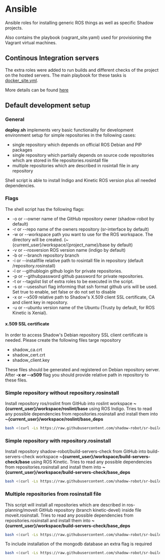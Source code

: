 # Ansible

Ansible roles for installing generic ROS things as well as specific Shadow projects.

Also contains the playbook (vagrant_site.yaml) used for provisioning the Vagrant virtual machines.

## Continous Integration servers 
The extra roles were added to run builds and different checks of the project on the hosted servers.
The main playbook for these tasks is [docker_site.yml](./docker_site.yml).

More details can be found [here](roles/ci/doc/README.md)

## Default development setup

### General

**deploy.sh** implements very basic functionality for development environment setup for simple repositories in the following cases:

  * single repository which depends on official ROS Debian and PIP packages
  * single repository which partially depends on source code repositories which are stored in file repositories.rosintall file
  * multiple repositories which are described in rosintall file in any repository
  
Shell script is able to install Indigo and Kinetic ROS version plus all needed dependencies.

### Flags

The shell script has the following flags:

  * -o or --owner name of the GitHub repository owner (shadow-robot by default)
  * -r or --repo name of the owners repository (sr-interface by default)
  * -w or --workspace path you want to use for the ROS workspace. The directory will be created. (~{current_user}/workspace/{project_name}/base by default)
  * -v or --rosversion ROS version name (indigo by default)
  * -b or --branch repository branch
  * -i or --installfile relative path to rosintall file in repository (default /repository.rosinstall)
  * -l or --githublogin github login for private repositories.
  * -p or --githubpassword github password for private repositories.
  * -t or --tagslist list of extra roles to be executed in the script.
  * -s or --usesshuri flag informing that ssh format github uris will be used. Set true to enable, set false or do not set to disable
  * -x or --x509 relative path to Shadow's X.509 client SSL certificate, CA and client key in repository.
  * -u or --ubuntu version name of the Ubuntu (Trusty by default, for ROS Kinetic is Xenial).
  
#### x.509 SSL certificate
In order to access Shadow's Debian repository SSL client certificate is needed.
Please create the following files targe repository

 * shadow_ca.crt
 * shadow_cert.crt
 * shadow_client.key

These files should be generated and registered on Debian repository server.
After **-x or --x509** flag you should provide relative path in repository to these files.

### Simple repository without repository.rosinstall

Install repository ros/roslint from GitHub into roslint workspace **~{current_user}/workspace/roslint/base** using ROS Indigo.
Tries to read any possible dependencies from repositories.rosinstall and install them into **~{current_user}/workspace/roslint/base_deps**

```bash
bash <(curl -Ls https://raw.githubusercontent.com/shadow-robot/sr-build-tools/master/ansible/deploy.sh) -o ros -r roslint -v indigo
```

### Simple repository with repository.rosinstall

Install repository shadow-robot/build-servers-check from GitHub into build-servers-check workspace **~{current_user}/workspace/build-servers-check/base** using ROS Kinetic.
Tries to read any possible dependencies from repositories.rosinstall and install them into **~{current_user}/workspace/build-servers-check/base_deps**

```bash
bash <(curl -Ls https://raw.githubusercontent.com/shadow-robot/sr-build-tools/master/ansible/deploy.sh) -r "build-servers-check" -b "kinetic-devel" -v kinetic
```

### Multiple repositories from rosinstall file

This script will install all repositories which are described in ros-planning/moveit GitHub repository (branch kinetic-devel) inside file moveit.rosinstall.
Tries to read any possible dependencies from repositories.rosinstall and install them into **~{current_user}/workspace/build-servers-check/base_deps**

```bash
bash <(curl -Ls https://raw.githubusercontent.com/shadow-robot/sr-build-tools/master/ansible/deploy.sh) -o "ros-planning" -r moveit -b "kinetic-devel" -i moveit.rosinstall -v kinetic 
```

To include installation of the mongodb database an extra flag is required

```bash
bash <(curl -Ls https://raw.githubusercontent.com/shadow-robot/sr-build-tools/master/ansible/deploy.sh) -o "ros-planning" -r moveit -b "kinetic-devel" -i moveit.rosinstall -v kinetic -t mongodb
```
